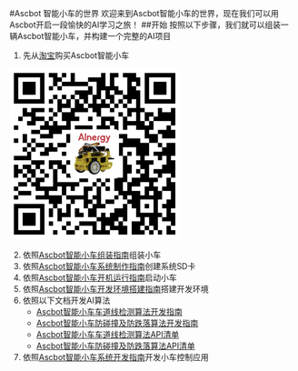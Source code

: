 #Ascbot 智能小车的世界
欢迎来到Ascbot智能小车的世界，现在我们可以用Ascbot开启一段愉快的AI学习之旅！
##开始
按照以下步骤，我们就可以组装一辆Ascbot智能小车，并构建一个完整的AI项目

1. 先从[淘宝](https://item.taobao.com/item.htm?id=605273577157)购买Ascbot智能小车

![AscbotQRcode](./Docs/AscbotImg//buylink-QRcode.png)

2. 依照[Ascbot智能小车组装指南](./Docs/Ascbot-assembly-guide-cn.md)组装小车
3. 依照[Ascbot智能小车系统制作指南](./Docs/Ascbot-system-install-guide.md)创建系统SD卡
4. 依照[Ascbot智能小车开机运行指南](./Docs/Ascbot-system-startup.md)启动小车
5. 依照[Ascbot智能小车开发环境搭建指南](./Docs/Ascbot-Development-environment-guide.md)搭建开发环境
6. 依照以下文档开发AI算法
    * [Ascbot智能小车车道线检测算法开发指南](./Docs/Ascbot-Lane_Detection-Algorithm-Development-Guide.md)
    * [Ascbot智能小车防碰撞及防跌落算法开发指南](./Docs/Ascbot-Anti-collision_anti-drop-algorithm-development-guide.md)
    * [Ascbot智能小车车道线检测算法API清单](./Docs/Ascbot-Lane_Detection-Algorithm-API-list.md)
    * [Ascbot智能小车防碰撞及防跌落算法API清单](./Docs/Ascbot-Anti-collision_anti-drop-algorithm-API-list.md)
7. 依照[Ascbot智能小车系统开发指南](./Docs/Ascbot-system-develop-guide.md)开发小车控制应用

